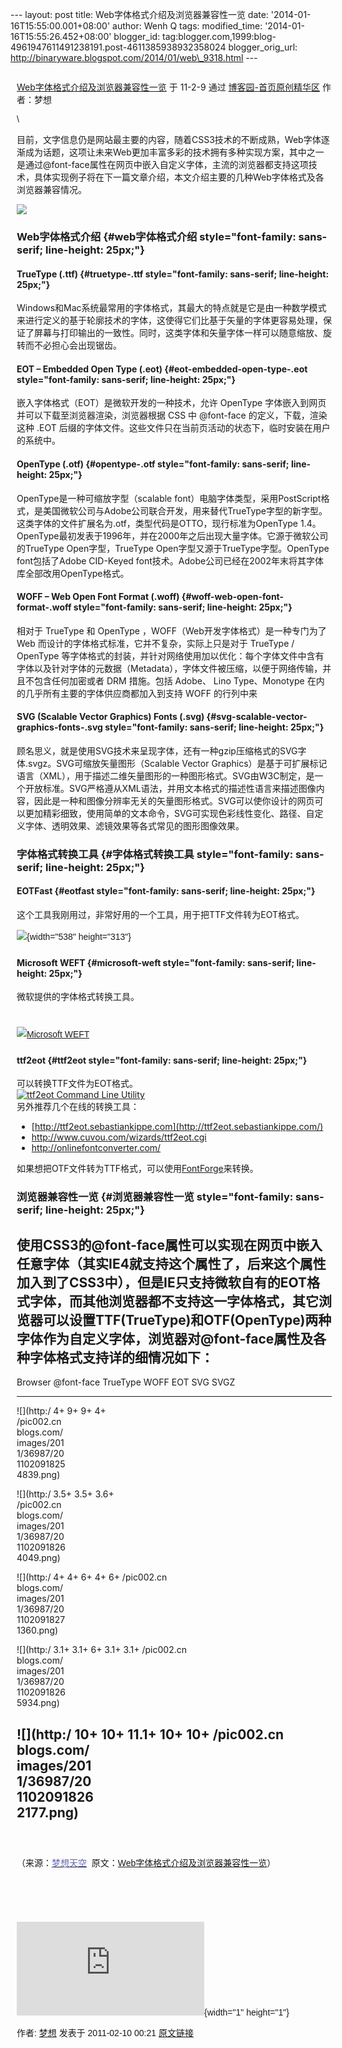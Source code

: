 --- layout: post title: Web字体格式介绍及浏览器兼容性一览 date:
'2014-01-16T15:55:00.001+08:00' author: Wenh Q tags: modified\_time:
'2014-01-16T15:55:26.452+08:00' blogger\_id:
tag:blogger.com,1999:blog-4961947611491238191.post-4611385938932358024
blogger\_orig\_url:
http://binaryware.blogspot.com/2014/01/web\_9318.html ---
<div dir="ltr">

<div class="gmail_quote">

<div style="margin: 0px 10px; overflow: auto; width: 100%;">

[Web字体格式介绍及浏览器兼容性一览](http://www.cnblogs.com/lhb25/archive/2011/02/10/1950473.html) 于
11-2-9 通过 [博客园-首页原创精华区](http://www.cnblogs.com/) 作者：梦想
<div style="font-family: sans-serif;">

\

</div>

<div>

目前，文字信息仍是网站最主要的内容，随着CSS3技术的不断成熟，Web字体逐渐成为话题，这项让未来Web更加丰富多彩的技术拥有多种实现方案，其中之一是通过@font-face属性在网页中嵌入自定义字体，主流的浏览器都支持这项技术，具体实现例子将在下一篇文章介绍，本文介绍主要的几种Web字体格式及各浏览器兼容情况。
<div style="font-family: sans-serif; line-height: 25px;">

![](http://pic002.cnblogs.com/images/2011/36987/2011020917290036.png)

</div>

### Web字体格式介绍 {#web字体格式介绍 style="font-family: sans-serif; line-height: 25px;"}

#### TrueType (.ttf) {#truetype-.ttf style="font-family: sans-serif; line-height: 25px;"}

Windows和Mac系统最常用的字体格式，其最大的特点就是它是由一种数学模式来进行定义的基于轮廓技术的字体，这使得它们比基于矢量的字体更容易处理，保证了屏幕与打印输出的一致性。同时，这类字体和矢量字体一样可以随意缩放、旋转而不必担心会出现锯齿。
#### EOT – Embedded Open Type (.eot) {#eot-embedded-open-type-.eot style="font-family: sans-serif; line-height: 25px;"}

嵌入字体格式（EOT）是微软开发的一种技术，允许 OpenType
字体嵌入到网页并可以下载至浏览器渲染，浏览器根据 CSS 中 @font-face
的定义，下载，渲染这种 .EOT
后缀的字体文件。这些文件只在当前页活动的状态下，临时安装在用户的系统中。
#### OpenType (.otf) {#opentype-.otf style="font-family: sans-serif; line-height: 25px;"}

OpenType是一种可缩放字型（scalable
font）电脑字体类型，采用PostScript格式，是美国微软公司与Adobe公司联合开发，用来替代TrueType字型的新字型。这类字体的文件扩展名为.otf，类型代码是OTTO，现行标准为OpenType
1.4。OpenType最初发表于1996年，并在2000年之后出现大量字体。它源于微软公司的TrueType
Open字型，TrueType Open字型又源于TrueType字型。OpenType font包括了Adobe
CID-Keyed
font技术。Adobe公司已经在2002年末将其字体库全部改用OpenType格式。
#### WOFF – Web Open Font Format (.woff) {#woff-web-open-font-format-.woff style="font-family: sans-serif; line-height: 25px;"}

相对于 TrueType 和 OpenType ，WOFF（Web开发字体格式）是一种专门为了 Web
而设计的字体格式标准，它并不复杂，实际上只是对于 TrueType / OpenType
等字体格式的封装，并针对网络使用加以优化：每个字体文件中含有字体以及针对字体的元数据（Metadata），字体文件被压缩，以便于网络传输，并且不包含任何加密或者
DRM 措施。包括 Adobe、 Lino Type、Monotype
在内的几乎所有主要的字体供应商都加入到支持 WOFF 的行列中来
#### SVG (Scalable Vector Graphics) Fonts (.svg) {#svg-scalable-vector-graphics-fonts-.svg style="font-family: sans-serif; line-height: 25px;"}

顾名思义，就是使用SVG技术来呈现字体，还有一种gzip压缩格式的SVG字体.svgz。SVG可缩放矢量图形（Scalable
Vector
Graphics）是基于可扩展标记语言（XML），用于描述二维矢量图形的一种图形格式。SVG由W3C制定，是一个开放标准。SVG严格遵从XML语法，并用文本格式的描述性语言来描述图像内容，因此是一种和图像分辨率无关的矢量图形格式。SVG可以使你设计的网页可以更加精彩细致，使用简单的文本命令，SVG可实现色彩线性变化、路径、自定义字体、透明效果、滤镜效果等各式常见的图形图像效果。
### 字体格式转换工具 {#字体格式转换工具 style="font-family: sans-serif; line-height: 25px;"}

#### EOTFast {#eotfast style="font-family: sans-serif; line-height: 25px;"}

这个工具我刚用过，非常好用的一个工具，用于把TTF文件转为EOT格式。
<div style="font-family: sans-serif; line-height: 25px;">

![](http://pic002.cnblogs.com/images/2011/36987/2011020917200658.jpg){width="538"
height="313"}

</div>

#### Microsoft WEFT {#microsoft-weft style="font-family: sans-serif; line-height: 25px;"}

微软提供的字体格式转换工具。
<div style="font-family: sans-serif; line-height: 25px;">

[\
![Microsoft
WEFT](http://themeforest.s3.amazonaws.com/113_fontFace/images/weft.png)](http://www.microsoft.com/typography/WEFT.mspx)

</div>

#### ttf2eot {#ttf2eot style="font-family: sans-serif; line-height: 25px;"}

可以转换TTF文件为EOT格式。[\
![ttf2eot Command Line
Utility](http://themeforest.s3.amazonaws.com/113_fontFace/images/ttf2eot.png)](http://code.google.com/p/ttf2eot/)\
另外推荐几个在线的转换工具：
-   [http://ttf2eot.sebastiankippe.com](http://ttf2eot.sebastiankippe.com/)
-   <http://www.cuvou.com/wizards/ttf2eot.cgi>
-   <http://onlinefontconverter.com/>

如果想把OTF文件转为TTF格式，可以使用[FontForge](http://fontforge.sourceforge.net/)来转换。
### 浏览器兼容性一览 {#浏览器兼容性一览 style="font-family: sans-serif; line-height: 25px;"}

使用CSS3的@font-face属性可以实现在网页中嵌入任意字体（其实IE4就支持这个属性了，后来这个属性加入到了CSS3中），但是IE只支持微软自有的EOT格式字体，而其他浏览器都不支持这一字体格式，其它浏览器可以设置TTF(TrueType)和OTF(OpenType)两种字体作为自定义字体，浏览器对@font-face属性及各种字体格式支持详的细情况如下：
  ----------------------------------------------------------------------------
  Browser    @font-face TrueType   WOFF       EOT        SVG        SVGZ
  ---------- ---------- ---------- ---------- ---------- ---------- ----------
  ![](http:/ 4+         9+         9+         4+                    
  /pic002.cn                                                        
  blogs.com/                                                        
  images/201                                                        
  1/36987/20                                                        
  1102091825                                                        
  4839.png)                                                         

  ![](http:/ 3.5+       3.5+       3.6+                             
  /pic002.cn                                                        
  blogs.com/                                                        
  images/201                                                        
  1/36987/20                                                        
  1102091826                                                        
  4049.png)                                                         

  ![](http:/ 4+         4+         6+                    4+         6+
  /pic002.cn                                                        
  blogs.com/                                                        
  images/201                                                        
  1/36987/20                                                        
  1102091827                                                        
  1360.png)                                                         

  ![](http:/ 3.1+       3.1+       6+                    3.1+       3.1+
  /pic002.cn                                                        
  blogs.com/                                                        
  images/201                                                        
  1/36987/20                                                        
  1102091826                                                        
  5934.png)                                                         

  ![](http:/ 10+        10+        11.1+                 10+        10+
  /pic002.cn                                                        
  blogs.com/                                                        
  images/201                                                        
  1/36987/20                                                        
  1102091826                                                        
  2177.png)                                                         
  ----------------------------------------------------------------------------

<div style="font-family: sans-serif; line-height: 25px;">

 

</div>

<div style="font-family: sans-serif; line-height: 25px;">

（来源：[<span
style="color: #6466b3;">梦想天空</span>](http://www.cnblogs.com/lhb25/) 
原文：[Web字体格式介绍及浏览器兼容性一览](http://www.cnblogs.com/lhb25/archive/2011/02/10/1950473.html)）

</div>

<div
style="font-family: sans-serif; line-height: 25px; min-height: 1px; overflow: hidden; width: 1px;">

﻿

</div>

</div>

<div style="font-family: sans-serif;">

![](http://www.cnblogs.com/aggbug/1950473.html?type=0){width="1"
height="1"}

</div>

<div style="font-family: sans-serif;">

作者: [梦想](http://www.cnblogs.com/) 发表于 2011-02-10 00:21
[原文链接](http://www.cnblogs.com/lhb25/archive/2011/02/10/1950473.html)

</div>

</div>

</div>

</div>
